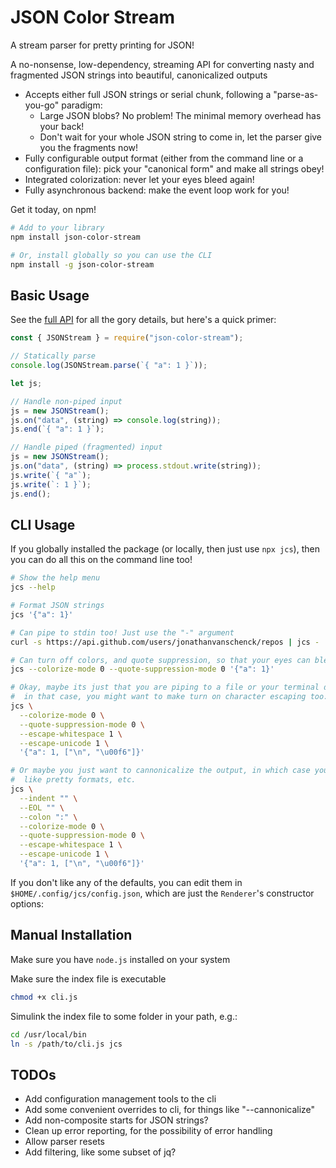 # JSON Color Stream
A stream parser for pretty printing for JSON!

A no-nonsense, low-dependency, streaming API for converting nasty and fragmented JSON strings into beautiful, canonicalized outputs

 - Accepts either full JSON strings or serial chunk, following a "parse-as-you-go" paradigm:
    - Large JSON blobs? No problem! The minimal memory overhead has your back!
    - Don't wait for your whole JSON string to come in, let the parser give you the fragments now!
 - Fully configurable output format (either from the command line or a configuration file): pick your "canonical form" and make all strings obey!
 - Integrated colorization: never let your eyes bleed again!
 - Fully asynchronous backend: make the event loop work for you!


Get it today, on npm!
```bash
# Add to your library
npm install json-color-stream

# Or, install globally so you can use the CLI
npm install -g json-color-stream
```

## Basic Usage
See the [full API](./API.md) for all the gory details, but here's a quick primer:
```js
const { JSONStream } = require("json-color-stream");

// Statically parse
console.log(JSONStream.parse(`{ "a": 1 }`));

let js;

// Handle non-piped input
js = new JSONStream();
js.on("data", (string) => console.log(string));
js.end(`{ "a": 1 }`);

// Handle piped (fragmented) input
js = new JSONStream();
js.on("data", (string) => process.stdout.write(string));
js.write(`{ "a"`);
js.write(`: 1 }`);
js.end();
```

## CLI Usage
If you globally installed the package (or locally, then just use `npx jcs`), then you can do all this on the command line too!
```bash
# Show the help menu
jcs --help

# Format JSON strings
jcs '{"a": 1}'

# Can pipe to stdin too! Just use the "-" argument
curl -s https://api.github.com/users/jonathanvanschenck/repos | jcs -

# Can turn off colors, and quote suppression, so that your eyes can bleed
jcs --colorize-mode 0 --quote-suppression-mode 0 '{"a": 1}'

# Okay, maybe its just that you are piping to a file or your terminal doesn't support joy and beauty,
#  in that case, you might want to make turn on character escaping too:
jcs \
  --colorize-mode 0 \
  --quote-suppression-mode 0 \
  --escape-whitespace 1 \
  --escape-unicode 1 \
  '{"a": 1, ["\n", "\u00f6"]}'

# Or maybe you just want to cannonicalize the output, in which case you can turn everything off:
#  like pretty formats, etc. 
jcs \
  --indent "" \
  --EOL "" \
  --colon ":" \
  --colorize-mode 0 \
  --quote-suppression-mode 0 \
  --escape-whitespace 1 \
  --escape-unicode 1 \
  '{"a": 1, ["\n", "\u00f6"]}'
```

If you don't like any of the defaults, you can edit them in `$HOME/.config/jcs/config.json`,
which are just the `Renderer`'s constructor options:

## Manual Installation
Make sure you have `node.js` installed on your system

Make sure the index file is executable
```bash
chmod +x cli.js
```

Simulink the index file to some folder in your path, e.g.:
```bash
cd /usr/local/bin
ln -s /path/to/cli.js jcs
```

## TODOs
 - Add configuration management tools to the cli
 - Add some convenient overrides to cli, for things like "--cannonicalize"
 - Add non-composite starts for JSON strings?
 - Clean up error reporting, for the possibility of error handling
 - Allow parser resets
 - Add filtering, like some subset of jq?
